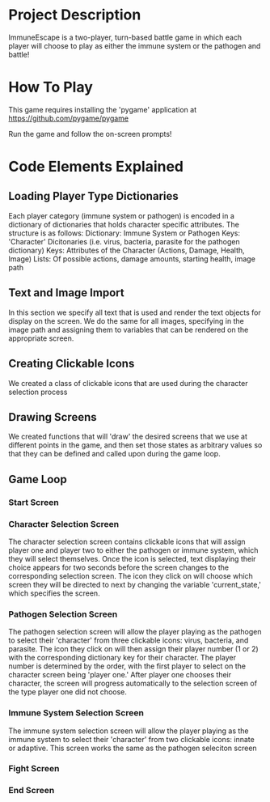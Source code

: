 # Project Description
ImmuneEscape is a two-player, turn-based battle game in which each player will choose to play as either the immune system or the pathogen and battle! 

# How To Play
This game requires installing the 'pygame' application at https://github.com/pygame/pygame

Run the game and follow the on-screen prompts!

# Code Elements Explained
## Loading Player Type Dictionaries
Each player category (immune system or pathogen) is encoded in a dictionary of dictionaries that holds character specific attributes. The structure is as follows:
Dictionary: Immune System or Pathogen
  Keys: 'Character' Dicitonaries (i.e. virus, bacteria, parasite for the pathogen dictionary)
    Keys: Attributes of the Character (Actions, Damage, Health, Image)
      Lists: Of possible actions, damage amounts, starting health, image path

## Text and Image Import
In this section we specify all text that is used and render the text objects for display on the screen.
We do the same for all images, specifying in the image path and assigning them to variables that can be rendered on the appropriate screen.

## Creating Clickable Icons
We created a class of clickable icons that are used during the character selection process

## Drawing Screens
We created functions that will 'draw' the desired screens that we use at different points in the game, and then set those states as arbitrary values so that they can be defined and called upon during the game loop.

## Game Loop
### Start Screen

### Character Selection Screen
The character selection screen contains clickable icons that will assign player one and player two to either the pathogen or immune system, which they will select themselves. Once the icon is selected, text displaying their choice appears for two seconds before the screen changes to the corresponding selection screen. The icon they click on will choose which screen they will be directed to next by changing the variable 'current_state,' which specifies the screen. 

### Pathogen Selection Screen
The pathogen selection screen will allow the player playing as the pathogen to select their 'character' from three clickable icons: virus, bacteria, and parasite. The icon they click on will then assign their player number (1 or 2) with the corresponding dictionary key for their character. 
The player number is determined by the order, with the first player to select on the character screen being 'player one.' After player one chooses their character, the screen will progress automatically to the selection screen of the type player one did not choose. 

### Immune System Selection Screen
The immune system selection screen will allow the player playing as the immune system to select their 'character' from two clickable icons: innate or adaptive. This screen works the same as the pathogen seleciton screen

### Fight Screen

### End Screen
